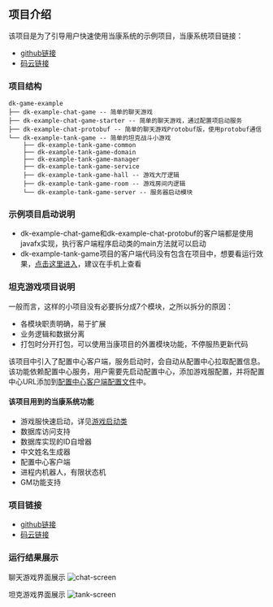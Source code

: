 ## 项目介绍
该项目是为了引导用户快速使用当康系统的示例项目，当康系统项目链接：
- [github链接](https://github.com/fagarine/dangkang)
- [码云链接](https://gitee.com/fagarine/dangkang)

### 项目结构
```text
dk-game-example
├── dk-example-chat-game -- 简单的聊天游戏
├── dk-example-chat-game-starter -- 简单的聊天游戏，通过配置项启动服务
├── dk-example-chat-protobuf -- 简单的聊天游戏Protobuf版，使用protobuf通信
└── dk-example-tank-game -- 简单的坦克战斗小游戏
    ├── dk-example-tank-game-common
    ├── dk-example-tank-game-domain
    ├── dk-example-tank-game-manager
    ├── dk-example-tank-game-service
    ├── dk-example-tank-game-hall -- 游戏大厅逻辑
    ├── dk-example-tank-game-room -- 游戏房间内逻辑
    └── dk-example-tank-game-server -- 服务器启动模块
```

### 示例项目启动说明
- dk-example-chat-game和dk-example-chat-protobuf的客户端都是使用javafx实现，执行客户端程序启动类的main方法就可以启动
- dk-example-tank-game项目的客户端代码没有包含在项目中，想要看运行效果，[点击这里进入](http://game.laoshini.cn/game/tt/)，建议在手机上查看

### 坦克游戏项目说明
一般而言，这样的小项目没有必要拆分成7个模块，之所以拆分的原因：
- 各模块职责明确，易于扩展
- 业务逻辑和数据分离
- 打包时分开打包，可以使用当康项目的外置模块功能，不停服热更新代码

该项目中引入了配置中心客户端，服务启动时，会自动从配置中心拉取配置信息。
该功能依赖配置中心服务，用户需要先启动配置中心，添加游戏服配置，并将配置中心URL添加到[配置中心客户端配置文件](/dk-example-tank-game/dk-example-tank-game-server/src/main/resources/client.properties)中。

#### 该项目用到的当康系统功能
- 游戏服快速启动，详见[游戏启动类](/dk-example-tank-game/dk-example-tank-game-server/src/main/java/cn/laoshini/game/example/tank/TankGameServerMain.java)
- 数据库访问支持
- 数据库实现的ID自增器
- 中文姓名生成器
- 配置中心客户端
- 进程内机器人，有限状态机
- GM功能支持

### 项目链接
- [github链接](https://github.com/fagarine/dk-game-example)
- [码云链接](https://gitee.com/fagarine/dk-game-example)

### 运行结果展示
聊天游戏界面展示
![chat-screen](https://s1.ax1x.com/2020/03/23/8T8uS1.png)

坦克游戏界面展示
![tank-screen](https://s1.ax1x.com/2020/03/23/8TYd61.jpg)